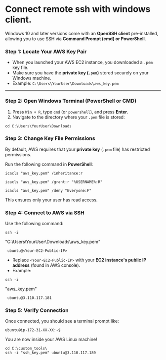 # Connect remote ssh with windows client.

Windows 10 and later versions come with an **OpenSSH client** pre-installed, allowing you to use SSH via **Command Prompt (cmd) or PowerShell**.

### **Step 1: Locate Your AWS Key Pair**

*   When you launched your AWS EC2 instance, you downloaded a `.pem` key file.
*   Make sure you have the **private key (`.pem`)** stored securely on your Windows machine.
*   Example: `C:\Users\YourUser\Downloads\aws_key.pem`

---

### **Step 2: Open Windows Terminal (PowerShell or CMD)**

1.  Press `Win + R`, type `cmd` (or `powershell`), and press **Enter**.
2.  Navigate to the directory where your `.pem` file is stored:

```
cd C:\Users\YourUser\Downloads
```


### **Step 3: Change Key File Permissions**

By default, AWS requires that your **private key** (`.pem` file) has restricted permissions.

Run the following command in **PowerShell**:

```
icacls "aws_key.pem" /inheritance:r
```

```
icacls "aws_key.pem" /grant:r "%USERNAME%:R"
```

```
icacls "aws_key.pem" /deny "Everyone:F"
```

This ensures only your user has read access.



### **Step 4: Connect to AWS via SSH**

Use the following command:

```
ssh -i 
```

"C:\\Users\\YourUser\\Downloads\\aws\_key.pem"

```
 ubuntu@<Your-EC2-Public-IP>
```

*   Replace `<Your-EC2-Public-IP>` with your **EC2 instance's public IP address** (found in AWS console).
*   Example:

```
ssh -i 
```

"aws\_key.pem"

```
 ubuntu@3.110.117.181
```

### **Step 5: Verify Connection**

Once connected, you should see a terminal prompt like:

```
ubuntu@ip-172-31-XX-XX:~$
```

You are now inside your AWS Linux machine!




































```
cd C:\custom_tools\
ssh -i "ssh_key.pem" ubuntu@3.110.117.180
```



